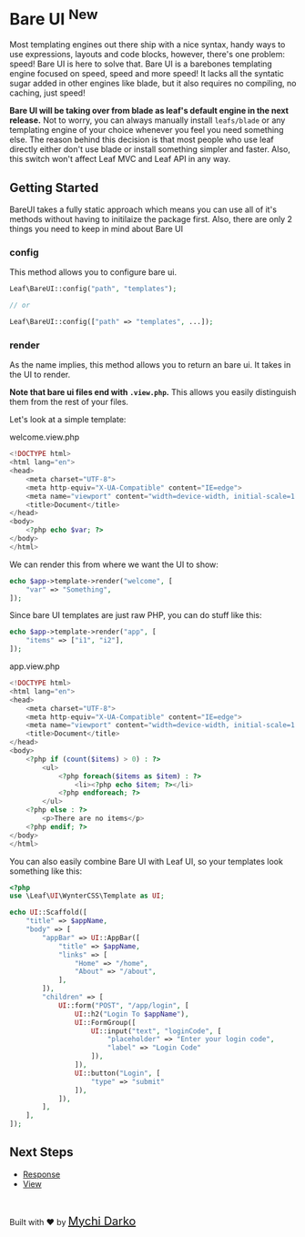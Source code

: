 <!-- markdownlint-disable no-inline-html -->
# Bare UI <sup class="new-tag-1">New</sup>

Most templating engines out there ship with a nice syntax, handy ways to use expressions, layouts and code blocks, however, there's one problem: speed! Bare UI is here to solve that. Bare UI is a barebones templating engine focused on speed, speed and more speed! It lacks all the syntatic sugar added in other engines like blade, but it also requires no compiling, no caching, just speed!

**Bare UI will be taking over from blade as leaf's default engine in the next release.** Not to worry, you can always manually install `leafs/blade` or any templating engine of your choice whenever you feel you need something else. The reason behind this decision is that most people who use leaf directly either don't use blade or install something simpler and faster. Also, this switch won't affect Leaf MVC and Leaf API in any way.

## Getting Started

BareUI takes a fully static approach which means you can use all of it's methods without having to initilaize the package first. Also, there are only 2 things you need to keep in mind about Bare UI

### config

This method allows you to configure bare ui.

```php
Leaf\BareUI::config("path", "templates");

// or

Leaf\BareUI::config(["path" => "templates", ...]);
```

### render

As the name implies, this method allows you to return an bare ui. It takes in the UI to render.

**Note that bare ui files end with `.view.php`.** This allows you easily distinguish them from the rest of your files.

Let's look at a simple template:

welcome.view.php

```php
<!DOCTYPE html>
<html lang="en">
<head>
    <meta charset="UTF-8">
    <meta http-equiv="X-UA-Compatible" content="IE=edge">
    <meta name="viewport" content="width=device-width, initial-scale=1.0">
    <title>Document</title>
</head>
<body>
    <?php echo $var; ?>
</body>
</html>
```

We can render this from where we want the UI to show:

```php
echo $app->template->render("welcome", [
    "var" => "Something",
]);
```

Since bare UI templates are just raw PHP, you can do stuff like this:

```php
echo $app->template->render("app", [
    "items" => ["i1", "i2"],
]);
```

app.view.php

```php
<!DOCTYPE html>
<html lang="en">
<head>
    <meta charset="UTF-8">
    <meta http-equiv="X-UA-Compatible" content="IE=edge">
    <meta name="viewport" content="width=device-width, initial-scale=1.0">
    <title>Document</title>
</head>
<body>
    <?php if (count($items) > 0) : ?>
        <ul>
            <?php foreach($items as $item) : ?>
                <li><?php echo $item; ?></li>
            <?php endforeach; ?>
        </ul>
    <?php else : ?>
        <p>There are no items</p>
    <?php endif; ?>
</body>
</html>
```

You can also easily combine Bare UI with Leaf UI, so your templates look something like this:

```php
<?php
use \Leaf\UI\WynterCSS\Template as UI;

echo UI::Scaffold([
    "title" => $appName,
    "body" => [
        "appBar" => UI::AppBar([
            "title" => $appName,
            "links" => [
                "Home" => "/home",
                "About" => "/about",
            ],
        ]),
        "children" => [
            UI::form("POST", "/app/login", [
                UI::h2("Login To $appName"),
                UI::FormGroup([
                    UI::input("text", "loginCode", [
                        "placeholder" => "Enter your login code",
                        "label" => "Login Code"
                    ]),
                ]),
                UI::button("Login", [
                    "type" => "submit"
                ]),
            ]),
        ],
    ],
]);
```

## Next Steps

- [Response](leaf/v/2.5.0/http/response)
- [View](leaf/v/2.5.0/views/view)

<br>

Built with ❤ by <a href="https://mychi.netlify.app" style="font-size: 20px; color: #111;" target="_blank">Mychi Darko</a>
